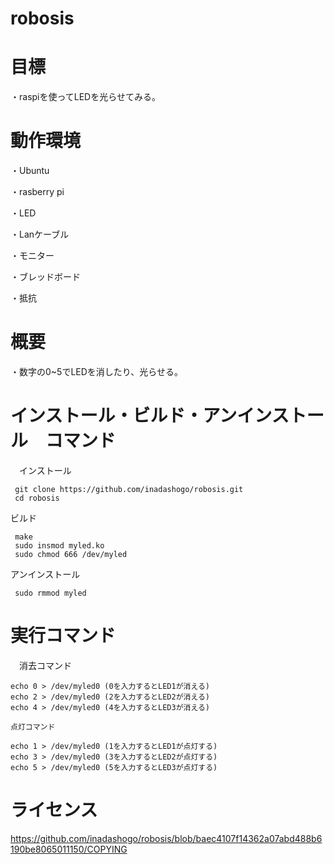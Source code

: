 # robosis
# 目標
   ・raspiを使ってLEDを光らせてみる。
# 動作環境 
   
   ・Ubuntu
   
   ・rasberry pi
   
   ・LED
   
   ・Lanケーブル
   
   ・モニター
   
   ・ブレッドボード
   
   ・抵抗
# 概要
   ・数字の0~5でLEDを消したり、光らせる。
# インストール・ビルド・アンインストール　コマンド
　インストール
     
     git clone https://github.com/inadashogo/robosis.git
     cd robosis
     
  ビルド
  
     make
     sudo insmod myled.ko
     sudo chmod 666 /dev/myled
     
   アンインストール
     
     sudo rmmod myled
     
# 実行コマンド

　消去コマンド
  
    echo 0 > /dev/myled0 (0を入力するとLED1が消える)
    echo 2 > /dev/myled0 (2を入力するとLED2が消える)
    echo 4 > /dev/myled0 (4を入力するとLED3が消える)
    
    点灯コマンド
    
    echo 1 > /dev/myled0 (1を入力するとLED1が点灯する)
    echo 3 > /dev/myled0 (3を入力するとLED2が点灯する)
    echo 5 > /dev/myled0 (5を入力するとLED3が点灯する)
 # ライセンス
 
 https://github.com/inadashogo/robosis/blob/baec4107f14362a07abd488b6190be8065011150/COPYING
 
 



